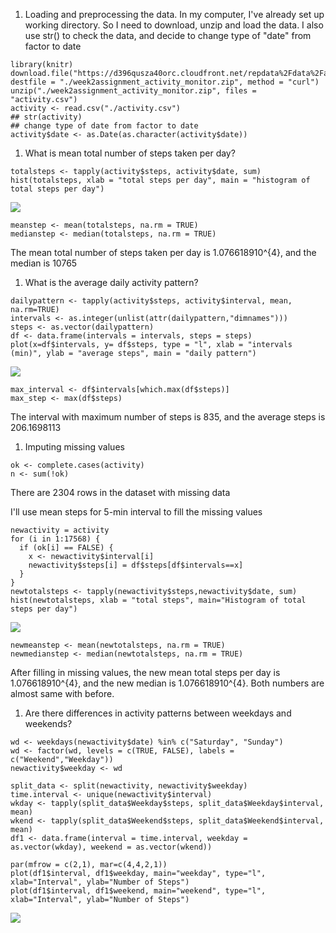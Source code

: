 1.  Loading and preprocessing the data. In my computer, I've already set
    up working directory. So I need to download, unzip and load
    the data. I also use str() to check the data, and decide to change
    type of "date" from factor to date

<!-- -->

    library(knitr)
    download.file("https://d396qusza40orc.cloudfront.net/repdata%2Fdata%2Factivity.zip", destfile = "./week2assignment_activity_monitor.zip", method = "curl")
    unzip("./week2assignment_activity_monitor.zip", files = "activity.csv")
    activity <- read.csv("./activity.csv")
    ## str(activity)
    ## change type of date from factor to date
    activity$date <- as.Date(as.character(activity$date))

1.  What is mean total number of steps taken per day?

<!-- -->

    totalsteps <- tapply(activity$steps, activity$date, sum)
    hist(totalsteps, xlab = "total steps per day", main = "histogram of total steps per day")

![](PA1_template_files/figure-markdown_strict/total_steps-1.png)

    meanstep <- mean(totalsteps, na.rm = TRUE)
    medianstep <- median(totalsteps, na.rm = TRUE)

The mean total number of steps taken per day is 1.076618910^{4}, and the
median is 10765

1.  What is the average daily activity pattern?

<!-- -->

    dailypattern <- tapply(activity$steps, activity$interval, mean, na.rm=TRUE)
    intervals <- as.integer(unlist(attr(dailypattern,"dimnames")))
    steps <- as.vector(dailypattern)
    df <- data.frame(intervals = intervals, steps = steps)
    plot(x=df$intervals, y= df$steps, type = "l", xlab = "intervals (min)", ylab = "average steps", main = "daily pattern")

![](PA1_template_files/figure-markdown_strict/daily_pattern-1.png)

    max_interval <- df$intervals[which.max(df$steps)]
    max_step <- max(df$steps)

The interval with maximum number of steps is 835, and the average steps
is 206.1698113

1.  Imputing missing values

<!-- -->

    ok <- complete.cases(activity)
    n <- sum(!ok)

There are 2304 rows in the dataset with missing data

I'll use mean steps for 5-min interval to fill the missing values

    newactivity = activity
    for (i in 1:17568) {
      if (ok[i] == FALSE) {
        x <- newactivity$interval[i] 
        newactivity$steps[i] = df$steps[df$intervals==x]
      }
    }
    newtotalsteps <- tapply(newactivity$steps,newactivity$date, sum)
    hist(newtotalsteps, xlab = "total steps", main="Histogram of total steps per day")

![](PA1_template_files/figure-markdown_strict/fill%20missing%20data-1.png)

    newmeanstep <- mean(newtotalsteps, na.rm = TRUE)
    newmedianstep <- median(newtotalsteps, na.rm = TRUE)

After filling in missing values, the new mean total steps per day is
1.076618910^{4}, and the new median is 1.076618910^{4}. Both numbers are
almost same with before.

1.  Are there differences in activity patterns between weekdays and
    weekends?

<!-- -->

    wd <- weekdays(newactivity$date) %in% c("Saturday", "Sunday")
    wd <- factor(wd, levels = c(TRUE, FALSE), labels = c("Weekend","Weekday"))
    newactivity$weekday <- wd

    split_data <- split(newactivity, newactivity$weekday)
    time.interval <- unique(newactivity$interval)
    wkday <- tapply(split_data$Weekday$steps, split_data$Weekday$interval, mean)
    wkend <- tapply(split_data$Weekend$steps, split_data$Weekend$interval, mean)
    df1 <- data.frame(interval = time.interval, weekday = as.vector(wkday), weekend = as.vector(wkend))

    par(mfrow = c(2,1), mar=c(4,4,2,1))
    plot(df1$interval, df1$weekday, main="weekday", type="l", xlab="Interval", ylab="Number of Steps")
    plot(df1$interval, df1$weekend, main="weekend", type="l", xlab="Interval", ylab="Number of Steps")

![](PA1_template_files/figure-markdown_strict/identify%20weekday-1.png)
